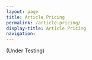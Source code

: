 ```yaml
---
layout: page
title: Article Pricing
permalink: /article-pricing/
display-title: Article Pricing
navigation: 
---
```



(Under Testing)